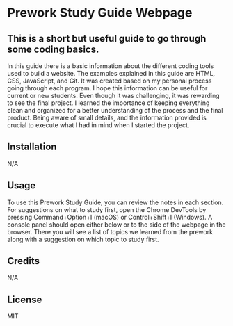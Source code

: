 # Prework Study Guide Webpage

## This is a short but useful guide to go through some coding basics.

In this guide there is a basic information about the different coding tools used to build a website. The examples explained in this guide are HTML, CSS, JavaScript, and Git. It was created based on my personal process going through each program. I hope this information can be useful for current or new students. Even though it was challenging, it was rewarding to see the final project. I learned the importance of keeping everything clean and organized for a better  understanding of the process and the final product. Being aware of small details, and the information provided is crucial to execute what I had in mind when I started the project. 

## Installation

N/A

## Usage

To use this Prework Study Guide, you can review the notes in each section. For suggestions on what to study first, open the Chrome DevTools by pressing Command+Option+I (macOS) or Control+Shift+I (Windows). A console panel should open either below or to the side of the webpage in the browser. There you will see a list of topics we learned from the prework along with a suggestion on which topic to study first.


## Credits

N/A

## License

MIT
